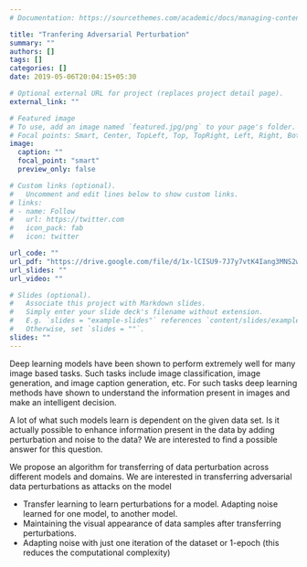 ```yaml
---
# Documentation: https://sourcethemes.com/academic/docs/managing-content/

title: "Tranfering Adversarial Perturbation"
summary: ""
authors: []
tags: []
categories: []
date: 2019-05-06T20:04:15+05:30

# Optional external URL for project (replaces project detail page).
external_link: ""  

# Featured image
# To use, add an image named `featured.jpg/png` to your page's folder.
# Focal points: Smart, Center, TopLeft, Top, TopRight, Left, Right, BottomLeft, Bottom, BottomRight.
image:
  caption: ""
  focal_point: "smart"
  preview_only: false

# Custom links (optional).
#   Uncomment and edit lines below to show custom links.
# links:
# - name: Follow
#   url: https://twitter.com
#   icon_pack: fab
#   icon: twitter

url_code: ""
url_pdf: "https://drive.google.com/file/d/1x-lCISU9-7J7y7vtK4Iang3MNS2wseTK/view?usp=sharing"
url_slides: ""
url_video: ""

# Slides (optional).
#   Associate this project with Markdown slides.
#   Simply enter your slide deck's filename without extension.
#   E.g. `slides = "example-slides"` references `content/slides/example-slides.md`.
#   Otherwise, set `slides = ""`.
slides: ""
---
```

Deep learning models have been shown to perform extremely well for many image based tasks. Such tasks include image classification, image generation, and image caption generation, etc. For such tasks deep learning methods have shown to understand the information present in images and make an intelligent decision.

A lot of what such models learn is dependent on the given data set. Is it actually possible to enhance information present in the data by adding perturbation and noise to the data? We are interested to find a possible answer for this question.

We propose an algorithm for transferring of data perturbation across different models and domains. We are interested in transferring adversarial data perturbations as attacks on the model
- Transfer learning to learn perturbations for a model. Adapting noise learned for one model, to another model.
- Maintaining the visual appearance of data samples after
transferring perturbations.
- Adapting noise with just one iteration of the dataset or 1-epoch (this reduces the computational complexity)